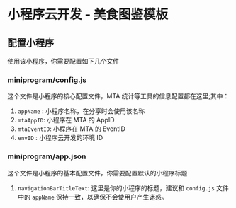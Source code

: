 # 小程序云开发 - 美食图鉴模板


## 配置小程序

使用该小程序，你需要配置如下几个文件

### miniprogram/config.js

这个文件是小程序的核心配置文件，MTA 统计等工具的信息配置都在这里;其中：

1. `appName` : 小程序名称，在分享时会使用该名称
2. `mtaAppID`: 小程序在 MTA 的 AppID
3. `mtaEventID`: 小程序在 MTA 的 EventID
4. `envID` : 小程序云开发的环境 ID

### miniprogram/app.json

这个文件是小程序的基本配置文件，你需要配置默认的小程序标题

1. `navigationBarTitleText`: 这里是你的小程序的标题，建议和 `config.js` 文件中的 `appName` 保持一致，以确保不会使用户产生迷惑。